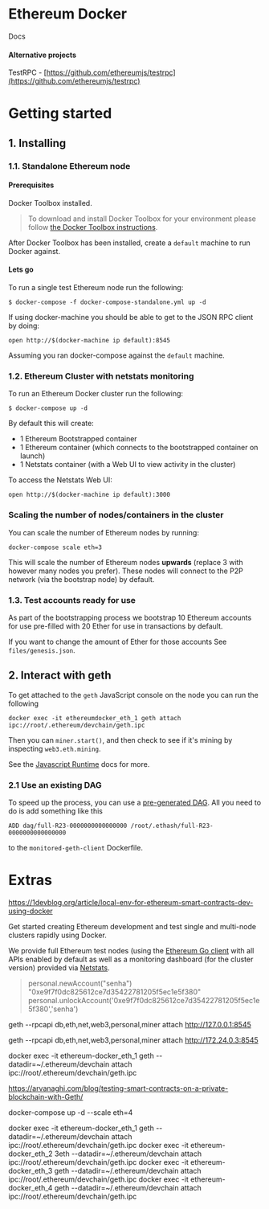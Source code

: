 # Ethereum Docker

Docs 

#### Alternative projects

TestRPC - [https://github.com/ethereumjs/testrpc](https://github.com/ethereumjs/testrpc)

# Getting started

## 1. Installing

### 1.1. Standalone Ethereum node

#### Prerequisites

Docker Toolbox installed. 
> To download and install Docker Toolbox for your environment please
follow [the Docker Toolbox instructions](https://www.docker.com/products/docker-toolbox). 

After Docker Toolbox has been installed, create a ```default``` machine to run Docker against.

#### Lets go

To run a single test Ethereum node run the following:

```
$ docker-compose -f docker-compose-standalone.yml up -d
```

If using docker-machine you should be able to get to the JSON RPC client by doing:

```
open http://$(docker-machine ip default):8545
```

Assuming you ran docker-compose against the ```default``` machine.

### 1.2. Ethereum Cluster with netstats monitoring

To run an Ethereum Docker cluster run the following:

```
$ docker-compose up -d
```

By default this will create:

* 1 Ethereum Bootstrapped container
* 1 Ethereum container (which connects to the bootstrapped container on launch)
* 1 Netstats container (with a Web UI to view activity in the cluster)

To access the Netstats Web UI:

```
open http://$(docker-machine ip default):3000
```

### Scaling the number of nodes/containers in the cluster

You can scale the number of Ethereum nodes by running:

```
docker-compose scale eth=3
```

This will scale the number of Ethereum nodes **upwards** (replace 3 with however many nodes
you prefer). These nodes will connect to the P2P network (via the bootstrap node)
by default.

### 1.3. Test accounts ready for use

As part of the bootstrapping process we bootstrap 10 Ethereum accounts for use
pre-filled with 20 Ether for use in transactions by default.

If you want to change the amount of Ether for those accounts
See `files/genesis.json`.

## 2. Interact with geth

To get attached to the `geth` JavaScript console on the node you can run the following
```
docker exec -it ethereumdocker_eth_1 geth attach ipc://root/.ethereum/devchain/geth.ipc
```
Then you can `miner.start()`, and then check to see if it's mining by inspecting `web3.eth.mining`. 

See the [Javascript Runtime](https://github.com/ethereum/go-ethereum/wiki/JavaScript-Console) docs for more.

### 2.1 Use an existing DAG

To speed up the process, you can use a [pre-generated DAG](https://github.com/ethereum/wiki/wiki/Ethash-DAG). All you need to do is add something like this
```
ADD dag/full-R23-0000000000000000 /root/.ethash/full-R23-0000000000000000
```
to the `monitored-geth-client` Dockerfile.

# Extras
https://1devblog.org/article/local-env-for-ethereum-smart-contracts-dev-using-docker

Get started creating Ethereum development and test single and multi-node clusters
rapidly using Docker.

We provide full Ethereum test nodes (using the [Ethereum Go client](https://github.com/ethereum/go-ethereum) with all APIs enabled by default as well as a monitoring dashboard (for the cluster version) provided
via [Netstats](https://github.com/cubedro/eth-netstats).


> personal.newAccount("senha")
"0xe9f7f0dc825612ce7d35422781205f5ec1e5f380"
> personal.unlockAccount('0xe9f7f0dc825612ce7d35422781205f5ec1e5f380','senha')


geth --rpcapi db,eth,net,web3,personal,miner attach http://127.0.0.1:8545

geth --rpcapi db,eth,net,web3,personal,miner attach http://172.24.0.3:8545

docker exec -it ethereum-docker_eth_1 geth --datadir=~/.ethereum/devchain attach ipc://root/.ethereum/devchain/geth.ipc


https://arvanaghi.com/blog/testing-smart-contracts-on-a-private-blockchain-with-Geth/

docker-compose up -d --scale eth=4

docker exec -it ethereum-docker_eth_1 geth  --datadir=~/.ethereum/devchain attach ipc://root/.ethereum/devchain/geth.ipc
docker exec -it ethereum-docker_eth_2 3eth  --datadir=~/.ethereum/devchain attach ipc://root/.ethereum/devchain/geth.ipc
docker exec -it ethereum-docker_eth_3 geth  --datadir=~/.ethereum/devchain attach ipc://root/.ethereum/devchain/geth.ipc
docker exec -it ethereum-docker_eth_4 geth  --datadir=~/.ethereum/devchain attach ipc://root/.ethereum/devchain/geth.ipc
